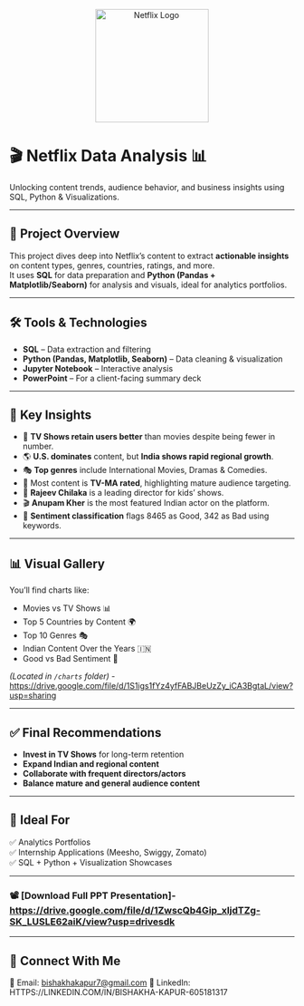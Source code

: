 <p align="center">
  <img src="https://upload.wikimedia.org/wikipedia/commons/0/08/Netflix_2015_logo.svg" alt="Netflix Logo" width="200"/>
</p>

# 🎬 Netflix Data Analysis 📊  
Unlocking content trends, audience behavior, and business insights using SQL, Python & Visualizations.

---

## 📁 Project Overview

This project dives deep into Netflix’s content to extract **actionable insights** on content types, genres, countries, ratings, and more.  
It uses **SQL** for data preparation and **Python (Pandas + Matplotlib/Seaborn)** for analysis and visuals, ideal for analytics portfolios.

---

## 🛠️ Tools & Technologies

- **SQL** – Data extraction and filtering  
- **Python (Pandas, Matplotlib, Seaborn)** – Data cleaning & visualization  
- **Jupyter Notebook** – Interactive analysis  
- **PowerPoint** – For a client-facing summary deck

---

## 📌 Key Insights

- 🍿 **TV Shows retain users better** than movies despite being fewer in number.
- 🌎 **U.S. dominates** content, but **India shows rapid regional growth**.
- 🎭 **Top genres** include International Movies, Dramas & Comedies.
- 🔞 Most content is **TV-MA rated**, highlighting mature audience targeting.
- 👤 **Rajeev Chilaka** is a leading director for kids’ shows.
- 🎬 **Anupam Kher** is the most featured Indian actor on the platform.
- 🧠 **Sentiment classification** flags 8465 as Good, 342 as Bad using keywords.

---

## 📊 Visual Gallery

You’ll find charts like:

- Movies vs TV Shows 📊  
- Top 5 Countries by Content 🌍  
- Top 10 Genres 🎭  
- Indian Content Over the Years 🇮🇳  
- Good vs Bad Sentiment 📑

*(Located in `/charts` folder)* - https://drive.google.com/file/d/1S1igs1fYz4yfFABJBeUzZy_iCA3BgtaL/view?usp=sharing

---

## ✅ Final Recommendations

- **Invest in TV Shows** for long-term retention  
- **Expand Indian and regional content**  
- **Collaborate with frequent directors/actors**  
- **Balance mature and general audience content**

---

## 🎯 Ideal For

✅ Analytics Portfolios  
✅ Internship Applications (Meesho, Swiggy, Zomato)  
✅ SQL + Python + Visualization Showcases

---

### 📽️ [Download Full PPT Presentation]- https://drive.google.com/file/d/1ZwscQb4Gip_xIjdTZg-SK_LUSLE62aiK/view?usp=drivesdk

---

## 🙌 Connect With Me

📧 Email: bishakhakapur7@gmail.com 
🔗 LinkedIn: HTTPS://LINKEDIN.COM/IN/BISHAKHA-KAPUR-605181317
